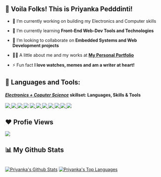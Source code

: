 ## 🙋 Voila Folks! This is Priyanka Pedddinti!

- 🔭 I’m currently working on building my Electronics and Computer skills

- 🌱 I’m currently learning **Front-End Web-Dev Tools and Technologies**

- 👯 I’m looking to collaborate on **Embedded Systems and Web Development projects**

- 👨‍💻 A little about me and my works at **[My Personal Portfolio](https://priyanka-p01.github.io)**

- ⚡ Fun fact **I love watches, memes and am a writer at heart!**

## 🚀 Languages and Tools:

<p align="left"> 
    <h4> <em><u>Electronics + Coputer Science</u></em> skillset: Languages, Skills & Tools </h4>
    <a href="https://www.arduino.cc/" target="_blank"> <img src="https://img.icons8.com/color/50/000000/arduino.png"/> </a>
    <a href="https://www.raspberrypi.org" taregt="_blank"> <img src="https://img.icons8.com/color/50/000000/raspberry-pi.png"/> </a>
    <a href="https://en.wikipedia.org/wiki/C_(programming_language)"> <img src="https://img.icons8.com/color/50/000000/c-programming.png"/> </a>
    <a href="https://en.wikipedia.org/wiki/C%2B%2B"> <img src="https://img.icons8.com/color/50/c-plus-plus-logo.png"/></a>  
    <a href="https://reactjs.org/" target="_blank"> <img src="https://img.icons8.com/color/50/000000/react-native.png"/> </a>
    <a href="https://developer.mozilla.org/en-US/docs/Web/JavaScript" target="_blank"> <img src="https://img.icons8.com/color/50/000000/javascript.png"/> </a> 
    <a href="https://www.w3.org/html/" target="_blank"> <img src="https://img.icons8.com/color/50/000000/html-5.png"/> </a> 
    <a href="https://www.w3schools.com/css/" target="_blank"> <img src="https://img.icons8.com/color/50/000000/css3.png"/> </a> 
    <a href="https://getbootstrap.com" target="_blank"> <img src="https://img.icons8.com/color/50/000000/bootstrap.png"/> </a> 
    <a href="https://www.python.org" target="_blank"> <img src="https://img.icons8.com/color/50/000000/python.png"/> </a>    
    <a href="https://www.java.com" target="_blank"> <img src="https://img.icons8.com/color/50/000000/java-coffee-cup-logo.png"/> </a>
</p>


## ❤ Profie Views 
<a href="https://github.com/priyanka-p01">
    <img src="https://komarev.com/ghpvc/?username=priyanka-p01">
</a>

## 📊 My Github Stats

  <br/>
    <a href="https://github.com/priyanka-p01/priyanka-p01"><img alt="Priyanka's Github Stats" src="https://github-readme-stats.vercel.app/api?username=priyanka-p01&show_icons=true&count_private=true&theme=react&hide_border=true&bg_color=0D1117" /></a>
  <a href="https://github.com/priyanka-p01/priyanka-p01"><img alt="Priyanka's Top Languages" src="https://github-readme-stats.vercel.app/api/top-langs/?username=priyanka-p01&langs_count=8&count_private=true&layout=compact&theme=react&hide_border=true&bg_color=0D1117" /></a>
  <br/>
